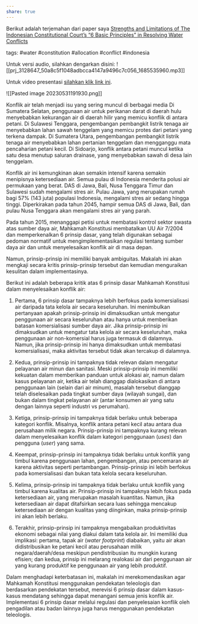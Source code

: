 ```yaml
---
share: true
---
```



Berikut adalah terjemahan dari paper saya [Strengths and Limitations of The Indonesian Constitutional Court’s “6 Basic Principles” in Resolving Water Conflicts](https://consrev.mkri.id/index.php/const-rev/article/view/916/542)

tags: #water #constitution #allocation #conflict #indonesia 

Untuk versi audio, silahkan dengarkan disini:
![[prj_3128647_50a8c5f1048adbcca4147a9496c7c056_1685535960.mp3]]

Untuk video presentasi [silahkan klik link ini](https://www.youtube.com/watch?v=xuPYQqHa5YU&t=814s).


![[Pasted image 20230531191930.png]]

Konflik air telah menjadi isu yang sering muncul di berbagai media  Di Sumatera Selatan, penggunaan air untuk perikanan darat di daerah hulu menyebabkan kekurangan air di daerah hilir yang memicu konflik di antara petani. Di Sulawesi Tenggara, pengembangan pembangkit listrik tenaga air menyebabkan lahan sawah tenggelam yang memicu protes dari petani yang terkena dampak. Di Sumatera Utara, pengembangan pembangkit listrik tenaga air menyebabkan lahan pertanian tenggelam dan mengganggu mata pencaharian petani kecil. Di Sidoarjo, konflik antara petani muncul ketika satu desa menutup saluran drainase, yang menyebabkan sawah di desa lain tenggelam.

Konflik air ini kemungkinan akan semakin intensif karena semakin menipisnya ketersediaan air. Semua pulau di Indonesia menderita polusi air permukaan yang berat. DAS di Jawa, Bali, Nusa Tenggara Timur dan Sulawesi sudah mengalami stres air. Pulau Jawa, yang merupakan rumah bagi 57% (143 juta) populasi Indonesia, mengalami stres air sedang hingga tinggi. Diperkirakan pada tahun 2045, hampir semua DAS di Jawa, Bali, dan pulau Nusa Tenggara akan mengalami stres air yang parah.

Pada tahun 2015, menanggapi petisi untuk membatasi kontrol sektor swasta atas sumber daya air, Mahkamah Konstitusi membatalkan UU Air 7/2004 dan memperkenalkan 6 prinsip dasar, yang telah digunakan sebagai pedoman normatif untuk mengimplementasikan regulasi tentang sumber daya air dan untuk menyelesaikan konflik air di masa depan.

Namun, prinsip-prinsip ini memiliki banyak ambiguitas. Makalah ini akan mengkaji secara kritis prinsip-prinsip tersebut dan kemudian menguraikan kesulitan dalam implementasinya. 

Berikut ini adalah beberapa kritik atas 6 prinsip dasar Mahkamah Konstitusi dalam menyelesaikan konflik air:

1. Pertama, 6 prinsip dasar tampaknya lebih berfokus pada komersialisasi air daripada tata kelola air secara keseluruhan. Ini menimbulkan pertanyaan apakah prinsip-prinsip ini dimaksudkan untuk mengatur penggunaan air secara keseluruhan atau hanya untuk memberikan batasan komersialisasi sumber daya air. Jika prinsip-prinsip ini dimaksudkan untuk mengatur tata kelola air secara keseluruhan, maka penggunaan air non-komersial harus juga termasuk di dalamnya. Namun, jika prinsip-prinsip ini hanya dimaksudkan untuk membatasi komersialisasi, maka aktivitas tersebut tidak akan tercakup di dalamnya.

2. Kedua, prinsip-prinsip ini tampaknya tidak relevan dalam mengatur pelayanan air minun dan sanitasi. Meski prinsip-prinsip ini memiliki kekuatan dalam memberikan panduan untuk alokasi air, namun dalam kasus pelayanan air, ketika air telah dianggap dialokasikan di antara penggunaan lain (selain dari air minum), masalah tersebut dianggap telah diselesaikan pada tingkat sumber daya (wilayah sungai), dan bukan dalam tingkat pelayanan air (antar konsumen air yang satu dengan lainnya seperti industri vs perumahan).

3. Ketiga, prinsip-prinsip ini tampaknya tidak berlaku untuk beberapa kategori konflik. Misalnya, konflik antara petani kecil atau antara dua perusahaan milik negara. Prinsip-prinsip ini tampaknya kurang relevan dalam menyelesaikan konflik dalam kategori penggunaan (*uses*) dan pengguna (*user*) yang sama.

4. Keempat, prinsip-prinsip ini tampaknya tidak berlaku untuk konflik yang timbul karena penggunaan lahan, pengembangan, atau pencemaran air karena aktivitas seperti pertambangan. Prinsip-prinsip ini lebih berfokus pada komersialisasi dan bukan tata kelola secara keseluruhan.

6. Kelima, prinsip-prinsip ini tampaknya tidak berlaku untuk konflik yang timbul karena kualitas air. Prinsip-prinsip ini tampaknya lebih fokus pada ketersediaan air, yang merupakan masalah kuantitas. Namun, jika ketersediaan air dapat ditafsirkan secara luas sehingga mencakup ketersediaan air dengan kualitas yang diinginkan, maka prinsip-prinsip ini akan lebih berlaku.

7. Terakhir, prinsip-prinsip ini tampaknya mengabaikan produktivitas ekonomi sebagai nilai yang diakui dalam tata kelola air. Ini memiliki dua implikasi: pertama, tapak air (*water footprint*) diabaikan, yaitu air akan didistribusikan ke petani kecil atau perusahaan milik negara/daerah/desa meskipun pendistribusian itu mungkin kurang efisien; dan kedua, prinsip ini melarang realokasi air dari penggunaan air yang kurang produktif ke penggunaan air yang lebih produktif. 

Dalam menghadapi keterbatasan ini, makalah ini merekomendasikan agar Mahkamah Konstitusi menggunakan pendekatan teleologis dan berdasarkan pendekatan tersebut, merevisi 6 prinsip dasar dalam kasus-kasus mendatang sehingga dapat menangani semua jenis konflik air. Implementasi 6 prinsip dasar melalui regulasi dan penyelesaian konflik oleh pengadilan atau badan lainnya juga harus menggunakan pendekatan teleologis.